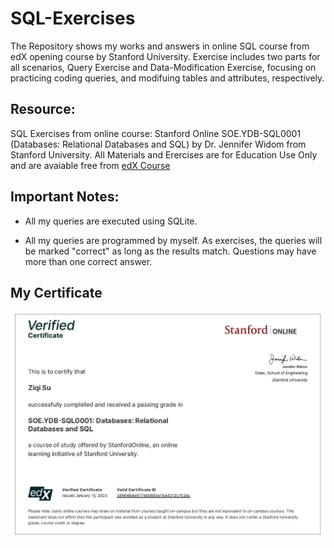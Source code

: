 # SQL-Exercises

The Repository shows my works and answers in online SQL course from edX opening course by Stanford University. Exercise includes two parts for all scenarios, Query Exercise and Data-Modification Exercise, focusing on practicing coding queries, and modifuing tables and attributes, respectively.

## Resource:

SQL Exercises from online course: Stanford Online SOE.YDB-SQL0001 (Databases: Relational Databases and SQL) by Dr. Jennifer Widom from Stanford University. All Materials and Erercises are for Education Use Only and are avaiable free from [edX Course](https://www.edx.org/course/databases-5-sql?index=product_value_experiment_a&queryID=d54a936286cf2654d5f7526956224889&position=2&eaid=c889248f-b0cd-44a3-bde9-b40e27769487&v=2&linked_from=autocomplete&c=autocomplete/)

## Important Notes:

- All my queries are executed using SQLite.

- All my queries are programmed by myself. As exercises, the queries will be marked "correct" as long as the results match. Questions may have more than one correct answer.

## My Certificate

![](Certificate.JPG)

